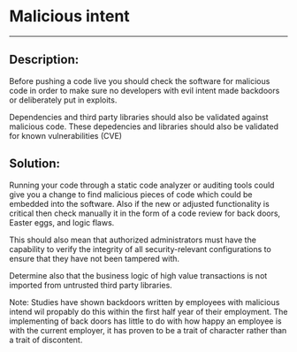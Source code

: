 # Malicious intent
-------

## Description:

Before pushing a code live you should check the software for malicious code in order to
make sure no developers with evil intent made backdoors or deliberately put in exploits.

Dependencies and third party libraries should also be validated against malicious code.
These depedencies and libraries should also be validated for known vulnerabilities (CVE)

## Solution:

Running your code through a static code analyzer or auditing tools could give you a change
to find malicious pieces of code which could be embedded into the software.
Also if the new or adjusted functionality is critical then check manually it in the form
of a code review for back doors, Easter eggs, and logic flaws.

This should also mean that authorized administrators must have the capability to verify the integrity of
all security-relevant configurations to ensure that they have not been tampered with.

Determine also that the business logic of high value transactions is not imported from untrusted third party libraries.

Note:
Studies have shown backdoors written by employees with malicious intend wil propably do this within
the first half year of their employment. The implementing of back doors has little to do with how happy an
employee is with the current employer, it has proven to be a trait of character rather than a trait of discontent.
